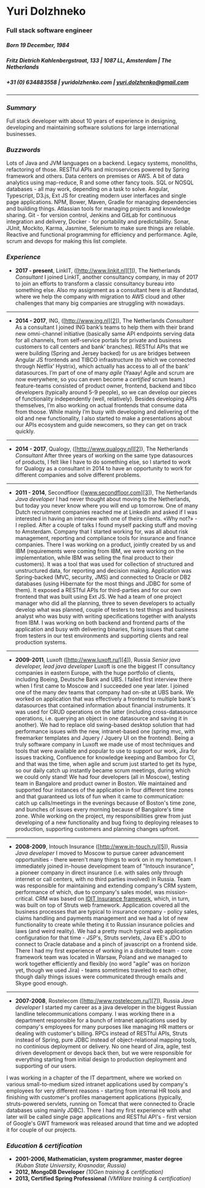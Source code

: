 # Yuri Dolzhneko
### Full stack software engineer
##### Born 19 December, 1984
##### Fritz Dietrich Kahlenbergstraat, 133 | 1087 LL, Amsterdam | The Netherlands
##### +31 (0) 634883558 | yuridolzhenko.com | yuri.dolzhenko@gmail.com
----
### _Summary_
Full stack developer with about 10 years of experience in designing, developing and maintaining software solutions for large international businesses.

### _Buzzwords_
Lots of Java and JVM languages on a backend. Legacy systems, monoliths, refactoring of those. RESTful APIs and microservices powered by Spring framework and others. Data centers on premises or AWS. A bit of data analytics using map-reduce, R and some other fancy tools. SQL or NOSQL databases - all may work, depending on a task to solve. Angular, Typescript, D3.js, Ext JS for creating modern user interfaces and single page applications. NPM, Bower, Maven, Gradle for managing dependencies and building things. Atlassian tools for managing projects and knowledge sharing. Git - for version control, Jenkins and GitLab for continuous integration and delivery, Docker - for portability and predictability. Sonar, JUnit, Mockito, Karma, Jasmine, Selenium to make sure things are reliable. Reactive and functional programming for efficiency and performance. Agile, scrum and devops for making this list complete.

### _Experience_
- **2017 - present**, LinkIT, ([http://www.linkit.nl][1]), The Netherlands
	_Consultant_
	I joined LinkIT, another consultancy company, in may of 2017 to join an efforts to transform a classic consultancy bureau into something else. Also
	my assignment as a consultant here is at Randstad, where we help the company with migration to AWS cloud and other challenges that many big companies are struggling with nowadays.
----
- **2014 - 2017**, ING, ([http://www.ing.nl][2]), The Netherlands
	_Consultant_
	As a consultant I joined ING bank’s teams to help them with their brand new omni-channel initiative (basically same API endpoints serving data for all channels, from self-service portals for private and business customers to call centers and bank’ branches). RESTful APIs that we were building (Spring and Jersey backed) for us are bridges between Angular JS frontends and TIBCO infrastructure (to which we connected through Netflix’ Hystrix), which actually has access to all of the bank’ datasources. I’m part of one of many _agile_ (Yaaay! Agile and scrum are now everywhere, so you can even become a _certified_ scrum team.) feature-teams consisted of product owner, frontend, backend and tibco developers (typically around 5-9 people), so we can develop our pieces of functionality independently (well, relatively). Besides developing APIs themselves, I’m also working on actual frontends that consume data from thoose. While mainly I’m busy with developing and delivering of the old and new functionality, I also started to make a presentations about our APIs ecosystem and guide newcomers, so they can get on track quickly.    
----
- **2014 - 2017**, Qualogy, ([http://www.qualogy.nl][2]), The Netherlands
	_Consultant_
	After three years of working on the same type datasources of products, I felt like I have to do something else, so I started to work for Qualogy as a consultant in 2014 to have an opportunity to work for different companies and solve different problems.
----
-  **2011 - 2014**, Secondfloor ([www.secondfloor.com][3]), The Netherlands
	_Java developer_
	I had never thought about moving to the Netherlands, but today you never know where you will end up tomorrow. One of many Dutch recruitment companies reached me at LinkedIn and asked if I was interested in having an interview with one of theirs clients. «Why not?» - I replied. After a couple of talks I found myself packing stuff and moving to Amsterdam. Company that I started working for, was all about risk management, reporting and compliance tools for insurance and finance companies. There I was working on a product, jointly created by us and IBM (requirements were coming from IBM, we were working on the implementation, while IBM was selling the final product to their customers). It was a tool that was used for collection of structured and unstructured data, for reporting and decision making. Application was Spring-backed (MVC, security, JMS) and connected to Oracle or DB2 databases (using Hibernate for the most things and JDBC for some of them). It exposed a RESTful APIs for third-parties and for our own frontend that was built using Ext JS. We had a team of one project manager who did all the planning, three to seven developers to actually develop what was planned, couple of testers to test things and business analyst who was busy with writing specifications together with analysts from IBM. I was working on both backend and frontend parts of the application and busy with delivering binaries, fixing issues that came from testers in our test environments and supporting clients and real production systems.
----
-  **2009-2011**, Luxoft ([http://www.luxoft.ru/][4]), Russia
	_Senior java developer, lead java developer_
	Luxoft is one the biggest IT consultancy companies in eastern Europe, with the huge portfolio of clients, including Boeing, Deutsche Bank and UBS. I failed first interview there when I first came to Moscow and I succeeded one year later. I joined one of the many dev teams that company had on-site at UBS bank. We worked on application that was effectively a frontend to multiple bank's datasources that contained information about financial instruments. It was used for CRUD operations on the latter (including cross-datasource operations, i.e. querying an object in one datasource and saving it in another). We had to replace old swing-based desktop solution that had performance issues with the new, intranet-based one (spring mvc, with freemarker templates and Jquery / Jquery UI on the frontend). Being a truly software company in Luxoft we made use of most techniques and tools that were available and popular to use to support our work, Jira for issues tracking, Confluence for knowledge keeping and Bamboo for CI, and that was the time, when agile and scrum just started to get its hype, so our daily catch up instantly became scrum meetings, during which we could only stand! We had four developers (all in Moscow), testing team in Bangalore and product owner in Boston. We maintained and supported four instances of the application in four different time zones and that guaranteed us lots of fun when it came to communication: catch up calls/meetings in the evenings because of Boston's time zone,  and bunches of issues every morning because of Bangalore's time zone. While working on the project, my responsibilities grew from just developing of a new functionality and bug fixing to deploying releases to production, supporting customers and planning changes upfront.
----
-  **2008-2009**, Intouch Insurance ([http://www.in-touch.ru][5]), Russia
	_Java developer_
	I moved to Moscow to pursue career advancement opportunities - there weren't many things to work on in my hometown. I immediately  joined in-house development team of "Intouch insurance", a pioneer company in direct insurance (i.e. with sales only through internet or call centers, with no third parties involved) in Russia. Team was responsible for maintaining and extending company's CRM system, performance of which, due to company's sales model, was mission-critical. CRM was based on [IDIT Insurance framework][6], which, in turn, was built on top of Struts web framework. Application covered all the business processes that are typical to insurance company - policy sales, claims handling and payments management and we had a lot of new functionality to create while theting it to Russian insurance policies and laws (and weird reality). We had a pretty much typical web application configuration for that time - JSP's, Struts servlets, Java EE's JDO to connect to Oracle database and a pinch of javascript on a frontend side. There I had my first experience of working in a distributed team - core framework team was located in Warsaw, Poland and we managed to work together efficiently and flexibly (no word "agile" was on horizon yet, though we used Jira) - teams sometimes traveled to each other, though daily things issues were communicated through emails and Skype good enough.
----
-  **2007-2008**, Rostelecom ([http://www.rostelecom.ru/][7]), Russia
	_Java developer_
	I started my career as a java developer in the biggest Russian landline telecommunications company. I was working there in a department responsible for a bunch of intranet applications used by company's employees for many purposes like managing HR matters or dealing with customer's billing. RPCs instead of RESTful APIs, Struts instead of Spring, pure JDBC instead of object-relational mapping tools, no continious deployment or delivery. No one heard of Jira, agile, test driven development or devops back then, but we were responsible for everything starting from initial design to production deployment and supporting of our users.



I was working in a chapter of the IT department, where we worked on various small-to-medium sized intranet applications used by company's employees for very different reasons - starting from internal HR tools and finishing with customer's profiles management applications (typically, struts-powered servlets, running on Tomcat that were connected to Oracle databases using mainly JDBC). There I had my first experience with what later will be called single page applications and RESTful API's - first version of Google's GWT framework was released around that time and we adopted it for couple of our projects. 

### _Education & certification_
- **2001-2006, Mathematician, system programmer, master degree** _(Kuban State University, Krasnodar, Russia)_
- **2012, MongoDB Developer** _(10Gen training & certification)_
- **2013, Certified Spring Professional** _(VMWare training & certification)_


[1]:	http://www.qualogy.nl/ "http://www.qualogy.nl"
[2]:	http://www.qualogy.nl/ "http://www.qualogy.nl"
[3]:	www.secondfloor.com
[4]:	http://www.luxoft.ru/
[5]:	http://www.in-touch.ru/ "http://www.in-touch.ru"
[6]:	http://www.sapiens.com/solutionssapiens-pc/
[7]:	http://www.rostelecom.ru/
